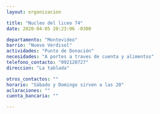 ```yaml
---
layout: organizacion

title: "Nucleo del liceo 74"
date: 2020-04-05 20:23:06 -0300

departamento: "Montevideo"
barrio: "Nuevo Verdisol"
actividades: "Punto de Donación"
necesidades: "A portes a traves de cuenta y alimentos"
telefono_contacto: "092120727"
direccion: "La tablada"

otros_contactos: ""
horario: "Sábado y Domingo sirven a las 20"
aclaraciones: ""
cuenta_bancaria: ""

---
```

